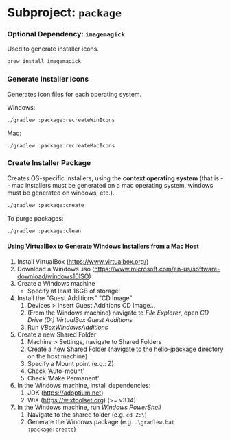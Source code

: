 # Subproject: `package`

### Optional Dependency: `imagemagick`

Used to generate installer icons.

```bash
brew install imagemagick
```

### Generate Installer Icons

Generates icon files for each operating system.

Windows:

```bash
./gradlew :package:recreateWinIcons
```

Mac:

```bash
./gradlew :package:recreateMacIcons
```

### Create Installer Package

Creates OS-specific installers, using the **context operating system** (that is -- mac installers must be generated on a
mac operating system, windows must be generated on windows, etc.).

```bash
./gradlew :package:create
```

To purge packages:

```bash
./gradlew :package:clean
```

#### Using VirtualBox to Generate Windows Installers from a Mac Host

1. Install VirtualBox (https://www.virtualbox.org/)
2. Download a Windows .iso (https://www.microsoft.com/en-us/software-download/windows10ISO)
3. Create a Windows machine
    * Specify at least 16GB of storage!
4. Install the "Guest Additions" "CD Image"
    1. Devices > Insert Guest Additions CD Image...
    2. (From the Windows machine) navigate to *File Explorer*, open *CD Drive (D:) VirtualBox Guest Additions*
    3. Run *VBoxWindowsAdditions*
5. Create a new Shared Folder
    1. Machine > Settings, navigate to Shared Folders
    2. Create a new Shared Folder (navigate to the hello-jpackage directory on the host machine)
    3. Specify a Mount point (e.g.: Z)
    4. Check 'Auto-mount'
    5. Check 'Make Permanent'
6. In the Windows machine, install dependencies:
    1. JDK (https://adoptium.net)
    2. WiX (https://wixtoolset.org) (>= v3.14)
6. In the Windows machine, run *Windows PowerShell*
    1. Navigate to the shared folder (e.g. `cd Z:\`)
    2. Generate the Windows package (e.g. `.\gradlew.bat :package:create`)
